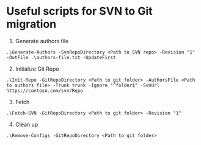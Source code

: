 # Useful scripts for SVN to Git migration

1. Generate authors file
```posh
.\Generate-Authors -SvnRepoDirectory <Path to SVN repo> -Revision "1" -OutFile .\authors-file.txt -UpdateFirst
```

2. Initialize Git Repo
```posh
.\Init-Repo -GitRepoDirectory <Path to git folder> -AuthorsFile <Path to authors file> -Trunk trunk -Ignore "^folder$" -SvnUrl https://contoso.com/svn/Repo
```

3. Fetch
```posh
.\Fetch-SVN -GitRepoDirectory <Path to git folder> -Revision "1"
```

4. Clean up
```posh
.\Remove-Configs -GitRepoDirectory <Path to git folder>
```
